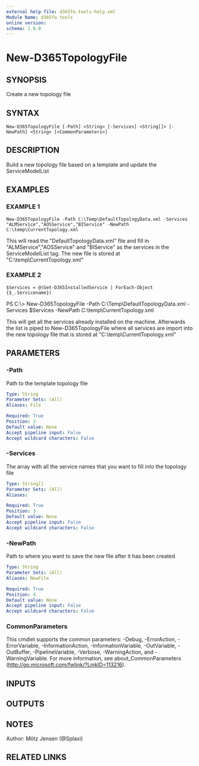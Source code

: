 ```yaml
---
external help file: d365fo.tools-help.xml
Module Name: d365fo.tools
online version:
schema: 2.0.0
---
```


# New-D365TopologyFile

## SYNOPSIS
Create a new topology file

## SYNTAX

```
New-D365TopologyFile [-Path] <String> [-Services] <String[]> [-NewPath] <String> [<CommonParameters>]
```

## DESCRIPTION
Build a new topology file based on a template and update the ServiceModelList

## EXAMPLES

### EXAMPLE 1
```
New-D365TopologyFile -Path C:\Temp\DefaultTopologyData.xml -Services "ALMService","AOSService","BIService" -NewPath C:\temp\CurrentTopology.xml
```

This will read the "DefaultTopologyData.xml" file and fill in "ALMService","AOSService" and "BIService"
as the services in the ServiceModelList tag.
The new file is stored at "C:\temp\CurrentTopology.xml"

### EXAMPLE 2
```
$Services = @(Get-D365InstalledService | ForEach-Object {$_.Servicename})
```

PS C:\\\> New-D365TopologyFile -Path C:\Temp\DefaultTopologyData.xml -Services $Services -NewPath C:\temp\CurrentTopology.xml

This will get all the services already installed on the machine.
Afterwards the list is piped
to New-D365TopologyFile where all services are import into the new topology file that is stored at "C:\temp\CurrentTopology.xml"

## PARAMETERS

### -Path
Path to the template topology file

```yaml
Type: String
Parameter Sets: (All)
Aliases: File

Required: True
Position: 2
Default value: None
Accept pipeline input: False
Accept wildcard characters: False
```

### -Services
The array with all the service names that you want to fill into the topology file

```yaml
Type: String[]
Parameter Sets: (All)
Aliases:

Required: True
Position: 3
Default value: None
Accept pipeline input: False
Accept wildcard characters: False
```

### -NewPath
Path to where you want to save the new file after it has been created

```yaml
Type: String
Parameter Sets: (All)
Aliases: NewFile

Required: True
Position: 4
Default value: None
Accept pipeline input: False
Accept wildcard characters: False
```

### CommonParameters
This cmdlet supports the common parameters: -Debug, -ErrorAction, -ErrorVariable, -InformationAction, -InformationVariable, -OutVariable, -OutBuffer, -PipelineVariable, -Verbose, -WarningAction, and -WarningVariable.
For more information, see about_CommonParameters (http://go.microsoft.com/fwlink/?LinkID=113216).

## INPUTS

## OUTPUTS

## NOTES
Author: Mötz Jensen (@Splaxi)

## RELATED LINKS
